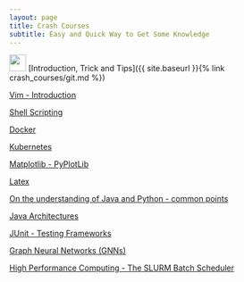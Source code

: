 ```yaml
---
layout: page
title: Crash Courses
subtitle: Easy and Quick Way to Get Some Knowledge
---
```


<img src="../assets/img/git_logo.png" height="30px">  [Introduction, Trick and Tips]({{ site.baseurl }}{% link crash_courses/git.md %})

[Vim - Introduction]()

[Shell Scripting]()

[Docker]()

[Kubernetes]()

[Matplotlib - PyPlotLib]()

[Latex]()

[On the understanding of Java and Python - common points]()

[Java Architectures]()

[JUnit - Testing Frameworks]()

[Graph Neural Networks (GNNs)]()

[High Performance Computing - The SLURM Batch Scheduler]()

